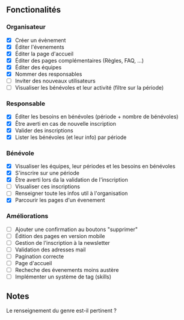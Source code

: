 ## Fonctionalités

### Organisateur

- [x] Créer un évènement
- [x] Éditer l'évenements
- [x] Éditer la page d'accueil
- [x] Éditer des pages complémentaires (Règles, FAQ, ...)
- [x] Éditer des équipes
- [x] Nommer des responsables
- [ ] Inviter des nouveaux utilisateurs
- [ ] Visualiser les bénévoles et leur activité (filtre sur la période)

### Responsable

- [x] Éditer les besoins en bénévoles (période + nombre de bénévoles)
- [x] Être averti en cas de nouvelle inscription
- [x] Valider des inscriptions
- [x] Lister les bénévoles (et leur info) par période

### Bénévole

- [x] Visualiser les équipes, leur périodes et les besoins en bénévoles
- [x] S'inscrire sur une période
- [x] Être averti lors da la validation de l'inscription
- [ ] Visualiser ces inscriptions
- [ ] Renseigner toute les infos util à l'organisation
- [x] Parcourir les pages d'un évenement

### Améliorations

- [ ] Ajouter une confirmation au boutons "supprimer"
- [ ] Édition des pages en version mobile
- [ ] Gestion de l'inscription à la newsletter
- [ ] Validation des adresses mail
- [ ] Pagination correcte
- [ ] Page d'accueil
- [ ] Recheche des évenements moins austère
- [ ] Implémenter un système de tag (skills)

## Notes

Le renseignement du genre est-il pertinent ?
